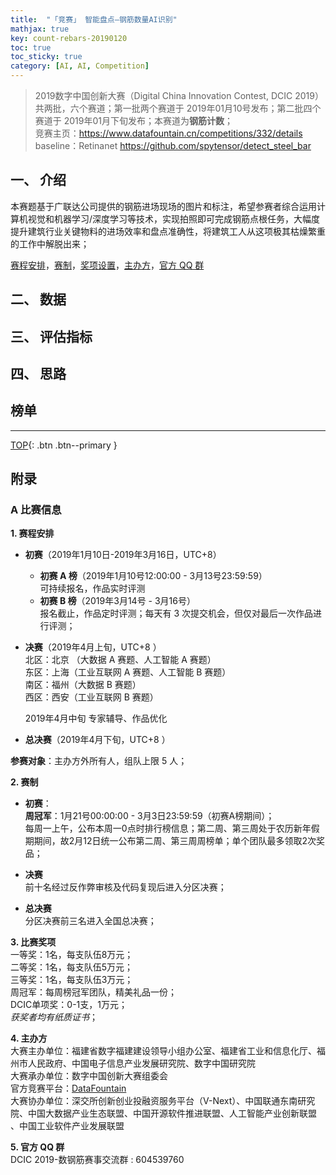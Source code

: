 ```yaml
---
title:  "「竞赛」 智能盘点—钢筋数量AI识别"
mathjax: true
key: count-rebars-20190120
toc: true
toc_sticky: true
category: [AI, AI, Competition]
---
```

<span id='head'></span>

>2019数字中国创新大赛（Digital China Innovation Contest, DCIC 2019）共两批，六个赛道；第一批两个赛道于 2019年01月10号发布；第二批四个赛道于 2019年01月下旬发布；本赛道为**钢筋计数**；    
竞赛主页：<https://www.datafountain.cn/competitions/332/details>   
baseline：Retinanet <https://github.com/spytensor/detect_steel_bar>  



## 一、 介绍
本赛题基于广联达公司提供的钢筋进场现场的图片和标注，希望参赛者综合运用计算机视觉和机器学习/深度学习等技术，实现拍照即可完成钢筋点根任务，大幅度提升建筑行业关键物料的进场效率和盘点准确性，将建筑工人从这项极其枯燥繁重的工作中解脱出来；    

[赛程安排](#schedule)，[赛制](#rule)，[奖项设置](#awards)，[主办方](#organizers)，[官方 QQ 群](#QQ)  

## 二、 数据


## 三、 评估指标


## 四、 思路


## 榜单




-------------------  
[TOP](#head){: .btn .btn--primary }



## 附录
### A 比赛信息  
<span id="schedule">**1. 赛程安排**</span>    
- **初赛**（2019年1月10日-2019年3月16日，UTC+8）  
  - **初赛 A 榜**（2019年1月10号12:00:00 - 3月13号23:59:59）   
  可持续报名，作品实时评测  
  - **初赛 B 榜**（2019年3月14号 - 3月16号）    
  报名截止，作品定时评测；每天有 3 次提交机会，但仅对最后一次作品进行评测；   

- **决赛**（2019年4月上旬，UTC+8 ）    
  北区：北京 （大数据 A 赛题、人工智能 A 赛题）   
  东区：上海（工业互联网 A 赛题、人工智能 B 赛题）   
  南区：福州（大数据 B 赛题）  
  西区：西安（工业互联网 B 赛题）  


  2019年4月中旬 专家辅导、作品优化   
- **总决赛**（2019年4月下旬，UTC+8 ）    

**参赛对象**：主办方外所有人，组队上限 5 人；  

<span id="rule">**2. 赛制**</span>  
- **初赛**：  
**周冠军**：1月21号00:00:00 - 3月3日23:59:59（初赛A榜期间）；    
每周一上午，公布本周一0点时排行榜信息；第二周、第三周处于农历新年假期期间，故2月12日统一公布第二周、第三周周榜单；单个团队最多领取2次奖品；  


- **决赛**  
  前十名经过反作弊审核及代码复现后进入分区决赛；  

- **总决赛**  
  分区决赛前三名进入全国总决赛；  

<span id="awards">**3. 比赛奖项**</span>  
一等奖：1名，每支队伍8万元；  
二等奖：1名，每支队伍5万元；  
三等奖：1名，每支队伍3万元；  
周冠军：每周榜冠军团队，精美礼品一份；  
DCIC单项奖：0-1支，1万元；    
*获奖者均有纸质证书*；  

<span id="organizers">**4. 主办方**</span>  
大赛主办单位：福建省数字福建建设领导小组办公室、福建省工业和信息化厅、福州市人民政府、中国电子信息产业发展研究院、数字中国研究院  
大赛承办单位：数字中国创新大赛组委会  
官方竞赛平台：[DataFountain](https://www.datafountain.cn/)  
大赛协办单位：深交所创新创业投融资服务平台（V-Next）、中国联通东南研究院、中国大数据产业生态联盟、中国开源软件推进联盟、人工智能产业创新联盟 、中国工业软件产业发展联盟  

<span id="organizers">**5. 官方 QQ 群**</span>  
DCIC 2019-数钢筋赛事交流群 : 604539760
